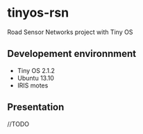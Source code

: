 # tinyos-rsn

Road Sensor Networks project with Tiny OS

## Developement environnment

* Tiny OS 2.1.2
* Ubuntu 13.10
* IRIS motes

## Presentation

//TODO
